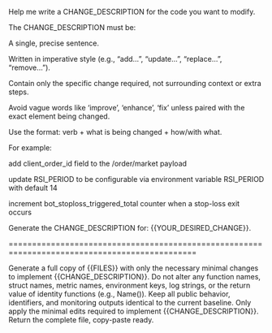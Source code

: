 Help me write a CHANGE_DESCRIPTION for the code you want to modify.

The CHANGE_DESCRIPTION must be:

A single, precise sentence.

Written in imperative style (e.g., “add…”, “update…”, “replace…”, “remove…”).

Contain only the specific change required, not surrounding context or extra steps.

Avoid vague words like ‘improve’, ‘enhance’, ‘fix’ unless paired with the exact element being changed.

Use the format:
verb + what is being changed + how/with what.

For example:

add client_order_id field to the /order/market payload

update RSI_PERIOD to be configurable via environment variable RSI_PERIOD with default 14

increment bot_stoploss_triggered_total counter when a stop-loss exit occurs

Generate the CHANGE_DESCRIPTION for: {{YOUR_DESIRED_CHANGE}}.

==============================================================================================

Generate a full copy of {{FILES}} with only the necessary minimal changes to implement {{CHANGE_DESCRIPTION}}.
Do not alter any function names, struct names, metric names, environment keys, log strings, or the return value of identity functions (e.g., Name()).
Keep all public behavior, identifiers, and monitoring outputs identical to the current baseline.
Only apply the minimal edits required to implement {{CHANGE_DESCRIPTION}}.
Return the complete file, copy-paste ready.
